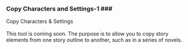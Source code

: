 ### Copy Characters and Settings-1 ### <br/>
Copy Characters & Settings <br/>
 <br/>
This tool is coming soon. The purpose is to allow you to copy story elements from one story outline to another, such as in a series of novels. <br/>
 <br/>
